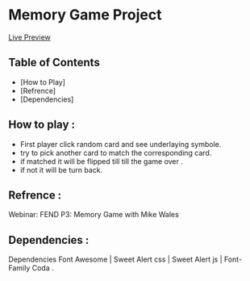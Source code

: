 # Memory Game Project
[Live Preview](https://samiee.github.io/Memory-Game/)

## Table of Contents

* [How to Play]
* [Refrence] 
* [Dependencies]



## How to play :

* First player click random card and see underlaying symbole.
* try to pick another card to match the corresponding card.
* if matched it will be flipped till till the game over .
* if not it will be turn back.

## Refrence :
Webinar: FEND P3: Memory Game with Mike Wales

## Dependencies :
Dependencies
Font Awesome | Sweet Alert css | Sweet Alert js | Font-Family Coda .